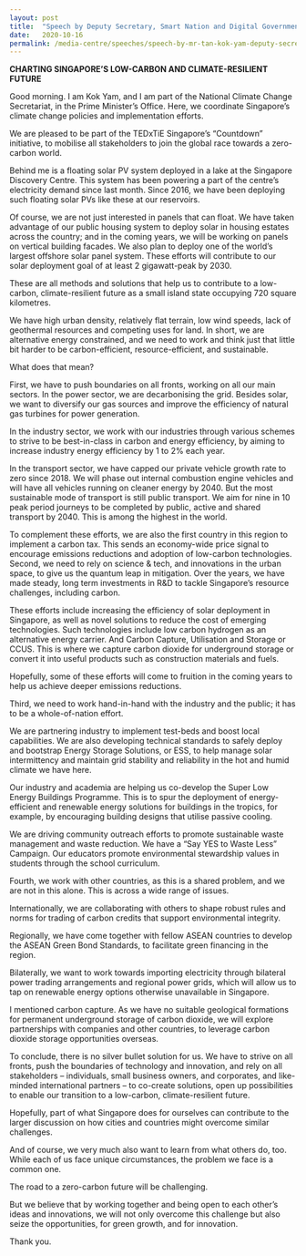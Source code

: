 ```yaml
---
layout: post
title:  "Speech by Deputy Secretary, Smart Nation and Digital Government, and Strategy Group, Prime Minister’s Office Tan Kok Yam at the TedxTiESG Countdown 2020"
date:   2020-10-16
permalink: /media-centre/speeches/speech-by-mr-tan-kok-yam-deputy-secretary-smart-nation-and-digital-government-and-strategy-group-prime-ministers-office—at-the-tedxtiesg-countdown-2020/
---
```


**CHARTING SINGAPORE’S LOW-CARBON AND CLIMATE-RESILIENT FUTURE**

Good morning. I am Kok Yam, and I am part of the National Climate Change Secretariat, in the Prime Minister’s Office. Here, we coordinate Singapore’s climate change policies and implementation efforts.  

We are pleased to be part of the TEDxTiE Singapore’s “Countdown” initiative, to mobilise all stakeholders to join the global race towards a zero-carbon world.

Behind me is a floating solar PV system deployed in a lake at the Singapore Discovery Centre. This system has been powering a part of the centre’s electricity demand since last month. Since 2016, we have been deploying such floating solar PVs like these at our reservoirs. 

Of course, we are not just interested in panels that can float. We have taken advantage of our public housing system to deploy solar in housing estates across the country; and in the coming years, we will be working on panels on vertical building facades. We also plan to deploy one of the world’s largest offshore solar panel system. These efforts will contribute to our solar deployment goal of at least 2 gigawatt-peak by 2030. 

These are all methods and solutions that help us to contribute to a low-carbon, climate-resilient future as a small island state occupying 720 square kilometres. 

We have high urban density, relatively flat terrain, low wind speeds, lack of geothermal resources and competing uses for land. In short, we are alternative energy constrained, and we need to work and think just that little bit harder to be carbon-efficient, resource-efficient, and sustainable. 

What does that mean?

First, we have to push boundaries on all fronts, working on all our main sectors. In the power sector, we are decarbonising the grid. Besides solar, we want to diversify our gas sources and improve the efficiency of natural gas turbines for power generation.

In the industry sector, we work with our industries through various schemes to strive to be best-in-class in carbon and energy efficiency, by aiming to increase industry energy efficiency by 1 to 2% each year.

In the transport sector, we have capped our private vehicle growth rate to zero since 2018. We will phase out internal combustion engine vehicles and will have all vehicles running on cleaner energy by 2040. But the most sustainable mode of transport is still public transport. We aim for nine in 10 peak period journeys to be completed by public, active and shared transport by 2040. This is among the highest in the world.  

To complement these efforts, we are also the first country in this region to implement a carbon tax. This sends an economy-wide price signal to encourage emissions reductions and adoption of low-carbon technologies. 
Second, we need to rely on science & tech, and innovations in the urban space, to give us the quantum leap in mitigation. Over the years, we have made steady, long term investments in R&D to tackle Singapore’s resource challenges, including carbon. 

These efforts include increasing the efficiency of solar deployment in Singapore, as well as novel solutions to reduce the cost of emerging technologies. Such technologies include low carbon hydrogen as an alternative energy carrier. And Carbon Capture, Utilisation and Storage or CCUS. This is where we capture carbon dioxide for underground storage or convert it into useful products such as construction materials and fuels. 

Hopefully, some of these efforts will come to fruition in the coming years to help us achieve deeper emissions reductions.

Third, we need to work hand-in-hand with the industry and the public; it has to be a whole-of-nation effort.

We are partnering industry to implement test-beds and boost local capabilities. We are also developing technical standards to safely deploy and bootstrap Energy Storage Solutions, or ESS, to help manage solar intermittency and maintain grid stability and reliability in the hot and humid climate we have here.

Our industry and academia are helping us co-develop the Super Low Energy Buildings Programme. This is to spur the deployment of energy-efficient and renewable energy solutions for buildings in the tropics, for example, by encouraging building designs that utilise passive cooling.

We are driving community outreach efforts to promote sustainable waste management and waste reduction. We have a “Say YES to Waste Less” Campaign. Our educators promote environmental stewardship values in students through the school curriculum.

Fourth, we work with other countries, as this is a shared problem, and we are not in this alone. This is across a wide range of issues.

Internationally, we are collaborating with others to shape robust rules and norms for trading of carbon credits that support environmental integrity.

Regionally, we have come together with fellow ASEAN countries to develop the ASEAN Green Bond Standards, to facilitate green financing in the region.

Bilaterally, we want to work towards importing electricity through bilateral power trading arrangements and regional power grids, which will allow us to tap on renewable energy options otherwise unavailable in Singapore. 

I mentioned carbon capture. As we have no suitable geological formations for permanent underground storage of carbon dioxide, we will explore partnerships with companies and other countries, to leverage carbon dioxide storage opportunities overseas.

To conclude, there is no silver bullet solution for us. We have to strive on all fronts, push the boundaries of technology and innovation, and rely on all stakeholders – individuals, small business owners, and corporates, and like-minded international partners – to co-create solutions, open up possibilities to enable our transition to a low-carbon, climate-resilient future. 

Hopefully, part of what Singapore does for ourselves can contribute to the larger discussion on how cities and countries might overcome similar challenges. 

And of course, we very much also want to learn from what others do, too. While each of us face unique circumstances, the problem we face is a common one. 

The road to a zero-carbon future will be challenging. 

But we believe that by working together and being open to each other’s ideas and innovations, we will not only overcome this challenge but also seize the opportunities, for green growth, and for innovation.

Thank you.  
